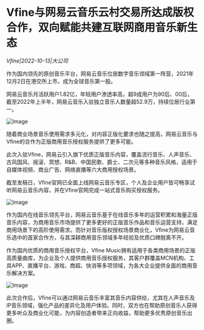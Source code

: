 # Vfine与网易云音乐云村交易所达成版权合作，双向赋能共建互联网商用音乐新生态

*Vfine|2022-10-13|大公司*

作为国内领先的原创音乐平台，网易云音乐位居数字音乐领域第一阵营，2021年12月2日在港交所上市，成为全球音乐第一股。

网易云音乐月活跃用户1.82亿，年轻用户渗透率高，超9成用户为90后、00后，截至2022年上半年，网易云音乐入驻独立音乐人数量超52.9万，持续位居行业第一。

![Image](http://static.ylzbl.com/uploads/ueditor/php/upload/image/20221013/1665627288755823.jpeg)

随着商业场景音乐使用需求多元化，对内容正版化要求也随之提高，网易云音乐与Vfine的合作为正版商用音乐授权服务提供了更多可能。

此次入驻Vfine，网易云引入旗下优质正版音乐内容，覆盖流行音乐、人声音乐、古风国风、摇滚、冥想、R&B、中国民歌、爵士、二次元等多种音乐风格，适用于自媒体视频、商业广告、网络直播等六大商用授权场景。

截至发稿日，Vfine官网已全面上线网易云音乐专区，个人及企业用户皆可畅享试听网易云音乐内容，并在Vfine官网完成一站式音乐购买授权服务。

![Image](http://static.ylzbl.com/uploads/ueditor/php/upload/image/20221013/1665627315879253.jpeg)

作为国内在线音乐领先平台，网易云音乐基于在线音乐多年的运营积累和海量正版音乐内容，为商用音乐市场提供了更多更好的正版音乐作品和音乐运营支持，满足商用场景下的高阶使用需求。而针对音乐版权授权场景商业化，Vfine为网易云音乐选中的首家合作方，与其深耕商用音乐领域多年经验及优质口碑脱离不开。

作为国内优质的商用音乐授权平台，Vfine Music拥有适用于各类商用场景的正版高质量曲库，为企业及个人提供商用音乐授权服务，其客户群覆盖MCN机构、工具APP、直播平台、游戏、商超、快消等多项领域，为各大企业提供全面的商用音乐解决方案。

![Image](http://static.ylzbl.com/uploads/ueditor/php/upload/image/20221013/1665627421956626.jpeg)

此次合作后，Vfine可以通过网易云音乐丰富其音乐内容供给，尤其在人声音乐及IP音乐领域，强化产品的差异化及用户体验。同时，双方也在帮助原创音乐人获得更多听众及商业化可能，为内容创造者带来正向收益，帮助更多优秀原创音乐出圈。

